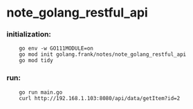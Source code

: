 # note_golang_restful_api

### initialization: 
```
    go env -w GO111MODULE=on
    go mod init golang.frank/notes/note_golang_restful_api
    go mod tidy
```

### run:
```
    go run main.go
    curl http://192.168.1.103:8080/api/data/getItem?id=2
```




